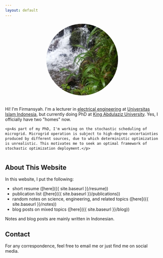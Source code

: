 ```yaml
---
layout: default
---
```


<style>
img {
  border-radius: 50%;
  display: block;
  margin-left: auto;
  margin-right: auto;
}
</style>

<div class="row">
  <div class="column left">
    <img src="images/view.jpg" alt="" style="padding-left: 5px; padding-bottom: 5px; padding-top: 5px; padding-right: 5px">
    &nbsp;
  </div>
  <div class="column right">
    <p>Hi! I'm Firmansyah. I'm a lecturer in <a href="https://ee.uii.ac.id/" target="_blank">electrical engineering</a> at <a href="https://www.uii.ac.id/" target="_blank">Universitas Islam Indonesia</a>, but currently doing PhD at <a href="https://www.kau.edu.sa/home_ENGLISH.aspx" target="_blank">King Abdulaziz University</a>. Yes, I officially have two "homes" now.</p>

    <p>As part of my PhD, I'm working on the stochastic scheduling of microgrid. Microgrid operation is subject to high-degree uncertainties produced by different sources, due to which deterministic optimization is unrealistic. This motivates me to seek an optimal framework of stochastic optimization deployment.</p>
  </div>
</div>

## About This Website

In this website, I put the following:
- short resume ([here]({{ site.baseurl }}/resume))
- publication list ([here]({{ site.baseurl }}/publications))
- random notes on science, engineering, and related topics ([here]({{ site.baseurl }}/notes))
- blog posts on mixed topics ([here]({{ site.baseurl }}/blog))

Notes and blog posts are mainly written in Indonesian.

## Contact

For any correspondence, feel free to email me or just find me on social media.
